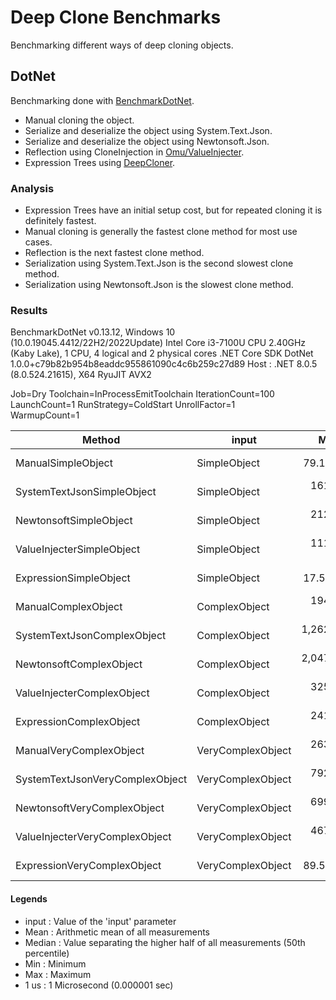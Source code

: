 # Deep Clone Benchmarks

Benchmarking different ways of deep cloning objects.

## DotNet

Benchmarking done with [BenchmarkDotNet](https://github.com/dotnet/BenchmarkDotNet).

- Manual cloning the object.
- Serialize and deserialize the object using System.Text.Json.
- Serialize and deserialize the object using Newtonsoft.Json.
- Reflection using CloneInjection in [Omu/ValueInjecter](https://github.com/omuleanu/ValueInjecter).
- Expression Trees using [DeepCloner](https://www.nuget.org/packages/DeepCloner).

### Analysis

- Expression Trees have an initial setup cost, but for repeated cloning it is definitely fastest.
- Manual cloning is generally the fastest clone method for most use cases.
- Reflection is the next fastest clone method.
- Serialization using System.Text.Json is the second slowest clone method.
- Serialization using Newtonsoft.Json is the slowest clone method.

### Results

BenchmarkDotNet v0.13.12, Windows 10 (10.0.19045.4412/22H2/2022Update)
Intel Core i3-7100U CPU 2.40GHz (Kaby Lake), 1 CPU, 4 logical and 2 physical cores
.NET Core SDK DotNet 1.0.0+c79b82b954b8eaddc955861090c4c6b259c27d89
Host : .NET 8.0.5 (8.0.524.21615), X64 RyuJIT AVX2

Job=Dry  Toolchain=InProcessEmitToolchain  IterationCount=100  
LaunchCount=1  RunStrategy=ColdStart  UnrollFactor=1  
WarmupCount=1  

| Method                          | input             | Mean        | Median    | Min        | Max          |
|-------------------------------- |------------------ |------------:|----------:|-----------:|-------------:|
| ManualSimpleObject              | SimpleObject      |    79.12 us |  74.65 us |  53.200 us |     323.8 us |
| SystemTextJsonSimpleObject      | SimpleObject      |   161.44 us | 144.30 us | 111.400 us |     745.3 us |
| NewtonsoftSimpleObject          | SimpleObject      |   212.48 us | 190.80 us | 157.300 us |     963.3 us |
| ValueInjecterSimpleObject       | SimpleObject      |   111.43 us | 105.55 us |  77.200 us |     520.9 us |
| ExpressionSimpleObject          | SimpleObject      |    17.59 us |  13.15 us |   7.500 us |     422.3 us |
| ManualComplexObject             | ComplexObject     |   194.61 us | 154.35 us | 118.000 us |   3,554.5 us |
| SystemTextJsonComplexObject     | ComplexObject     | 1,262.17 us | 229.90 us | 183.900 us | 101,813.3 us |
| NewtonsoftComplexObject         | ComplexObject     | 2,047.94 us | 311.55 us | 230.200 us | 172,179.0 us |
| ValueInjecterComplexObject      | ComplexObject     |   325.62 us | 210.30 us | 176.700 us |   4,591.7 us |
| ExpressionComplexObject         | ComplexObject     |   241.91 us |  17.70 us |   9.600 us |  22,395.2 us |
| ManualVeryComplexObject         | VeryComplexObject |   263.57 us | 225.20 us | 157.500 us |   2,687.9 us |
| SystemTextJsonVeryComplexObject | VeryComplexObject |   792.01 us | 534.90 us | 367.200 us |  17,084.9 us |
| NewtonsoftVeryComplexObject     | VeryComplexObject |   699.00 us | 490.75 us | 406.700 us |  14,405.9 us |
| ValueInjecterVeryComplexObject  | VeryComplexObject |   467.76 us | 367.50 us | 269.100 us |   2,985.4 us |
| ExpressionVeryComplexObject     | VeryComplexObject |    89.58 us |  35.70 us |  21.700 us |   5,575.0 us |

#### Legends
  
- input  : Value of the 'input' parameter
- Mean   : Arithmetic mean of all measurements
- Median : Value separating the higher half of all measurements (50th percentile)
- Min    : Minimum
- Max    : Maximum
- 1 us   : 1 Microsecond (0.000001 sec)